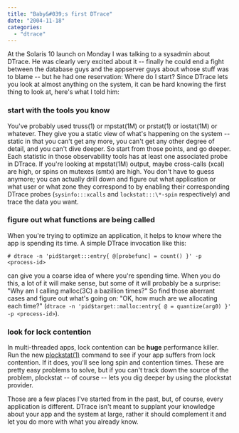 ```yaml
---
title: "Baby&#039;s first DTrace"
date: "2004-11-18"
categories: 
  - "dtrace"
---
```


At the Solaris 10 launch on Monday I was talking to a sysadmin about DTrace. He was clearly very excited about it -- finally he could end a fight between the database guys and the appserver guys about whose stuff was to blame -- but he had one reservation: Where do I start? Since DTrace lets you look at almost anything on the system, it can be hard knowing the first thing to look at, here's what I told him:

### start with the tools you know

You've probably used truss(1) or mpstat(1M) or prstat(1) or iostat(1M) or whatever. They give you a static view of what's happening on the system -- static in that you can't get any more, you can't get any other degree of detail, and you can't dive deeper. So start from those points, and go deeper. Each statistic in those observability tools has at least one associated probe in DTrace. If you're looking at mpstat(1M) output, maybe cross-calls (xcal) are high, or spins on mutexes (smtx) are high. You don't have to guess anymore; you can actually drill down and figure out what application or what user or what zone they correspond to by enabling their corresponding DTrace probes (`sysinfo:::xcalls` and `lockstat:::\*-spin` respectively) and trace the data you want.

### figure out what functions are being called

When you're trying to optimize an application, it helps to know where the app is spending its time. A simple DTrace invocation like this:

```
# dtrace -n 'pid$target:::entry{ @[probefunc] = count() }' -p <process-id>

```

can give you a coarse idea of where you're spending time. When you do this, a lot of it will make sense, but some of it will probably be a surprise: "Why am I calling malloc(3C) a bazillion times?" So find those aberrant cases and figure out what's going on: "OK, how much are we allocating each time?" (`dtrace -n 'pid$target::malloc:entry{ @ = quantize(arg0) }' -p <process-id>`).

### look for lock contention

In multi-threaded apps, lock contention can be **huge** performance killer. Run the new [plockstat(1)](http://dtrace.org/blogs/ahl/plockstat) command to see if your app suffers from lock contention. If it does, you'll see long spin and contention times. These are pretty easy problems to solve, but if you can't track down the source of the problem, plockstat -- of course -- lets you dig deeper by using the plockstat provider.

Those are a few places I've started from in the past, but, of course, every application is different. DTrace isn't meant to supplant your knowledge about your app and the system at large, rather it should complement it and let you do more with what you already know.

